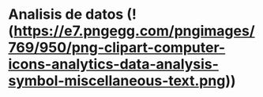 # Analisis de  datos (! (https://e7.pngegg.com/pngimages/769/950/png-clipart-computer-icons-analytics-data-analysis-symbol-miscellaneous-text.png))


